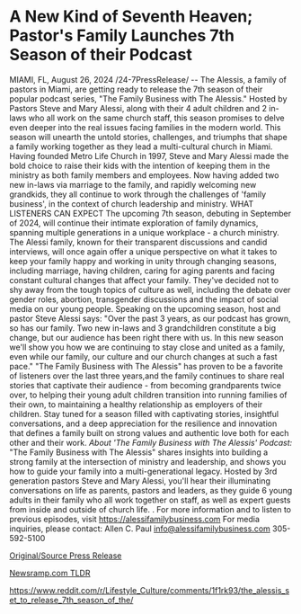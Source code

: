 # A New Kind of Seventh Heaven; Pastor's Family Launches 7th Season of their Podcast

MIAMI, FL, August 26, 2024 /24-7PressRelease/ -- The Alessis, a family of pastors in Miami, are getting ready to release the 7th season of their popular podcast series, "The Family Business with The Alessis." Hosted by Pastors Steve and Mary Alessi, along with their 4 adult children and 2 in-laws who all work on the same church staff, this season promises to delve even deeper into the real issues facing families in the modern world. This season will unearth the untold stories, challenges, and triumphs that shape a family working together as they lead a multi-cultural church in Miami.   Having founded Metro Life Church in 1997, Steve and Mary Alessi made the bold choice to raise their kids with the intention of keeping them in the ministry as both family members and employees. Now having added two new in-laws via marriage to the family, and rapidly welcoming new grandkids, they all continue to work through the challenges of 'family business', in the context of church leadership and ministry.   WHAT LISTENERS CAN EXPECT  The upcoming 7th season, debuting in September of 2024, will continue their intimate exploration of family dynamics, spanning multiple generations in a unique workplace - a church ministry.   The Alessi family, known for their transparent discussions and candid interviews, will once again offer a unique perspective on what it takes to keep your family happy and working in unity through changing seasons, including marriage, having children, caring for aging parents and facing constant cultural changes that affect your family.   They've decided not to shy away from the tough topics of culture as well, including the debate over gender roles, abortion, transgender discussions and the impact of social media on our young people.   Speaking on the upcoming season, host and pastor Steve Alessi says: "Over the past 3 years, as our podcast has grown, so has our family. Two new in-laws and 3 grandchildren constitute a big change, but our audience has been right there with us. In this new season we'll show you how we are continuing to stay close and united as a family, even while our family, our culture and our church changes at such a fast pace."   "The Family Business with The Alessis" has proven to be a favorite of listeners over the last three years,and the family continues to share real stories that captivate their audience - from becoming grandparents twice over, to helping their young adult children transition into running families of their own, to maintaining a healthy relationship as employers of their children.   Stay tuned for a season filled with captivating stories, insightful conversations, and a deep appreciation for the resilience and innovation that defines a family built on strong values and authentic love both for each other and their work.  *About 'The Family Business with The Alessis' Podcast:*  "The Family Business with The Alessis" shares insights into building a strong family at the intersection of ministry and leadership, and shows you how to guide your family into a multi-generational legacy. Hosted by 3rd generation pastors Steve and Mary Alessi, you'll hear their illuminating conversations on life as parents, pastors and leaders, as they guide 6 young adults in their family who all work together on staff, as well as expert guests from inside and outside of church life. . For more information and to listen to previous episodes, visit https://alessifamilybusiness.com  For media inquiries, please contact:  Allen C. Paul info@alessifamilybusiness.com 305-592-5100 

[Original/Source Press Release](https://www.24-7pressrelease.com/press-release/513338/a-new-kind-of-seventh-heaven-pastors-family-launches-7th-season-of-their-podcast)
                    

[Newsramp.com TLDR](None) 

https://www.reddit.com/r/Lifestyle_Culture/comments/1f1rk93/the_alessis_set_to_release_7th_season_of_the/
